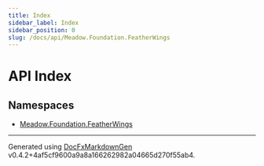 ```yaml
---
title: Index
sidebar_label: Index
sidebar_position: 0
slug: /docs/api/Meadow.Foundation.FeatherWings
---
```

# API Index
## Namespaces
* [Meadow.Foundation.FeatherWings](./Meadow.Foundation.FeatherWings/Meadow.Foundation.FeatherWings.md)

---
Generated using [DocFxMarkdownGen](https://github.com/Jan0660/DocFxMarkdownGen) v0.4.2+4af5cf9600a9a8a166262982a04665d270f55ab4.
